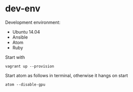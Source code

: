 # dev-env

Development environment:

 - Ubuntu 14.04
 - Ansible
 - Atom
 - Ruby
 
Start with

```
vagrant up --provision
```

Start atom as follows in terminal, otherwise it hangs on start

```
atom --disable-gpu
```
